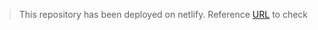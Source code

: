 > This repository has been deployed on netlify. Reference [URL](https://master--relaxed-kheer-cdbcde.netlify.app/) to check